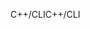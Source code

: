 <span data-ttu-id="e91df-101">C++/CLI</span><span class="sxs-lookup"><span data-stu-id="e91df-101">C++/CLI</span></span>